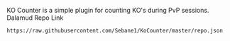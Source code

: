 KO Counter is a simple plugin for counting KO's during PvP sessions.
Dalamud Repo Link
```
https://raw.githubusercontent.com/Sebane1/KoCounter/master/repo.json
```
